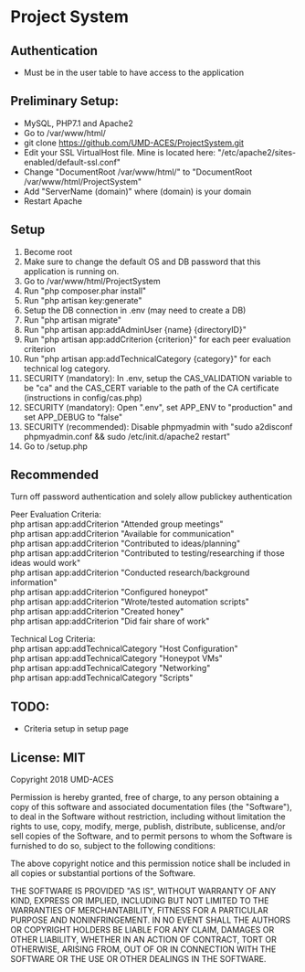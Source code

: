 # Project System

## Authentication

- Must be in the user table to have access to the application

## Preliminary Setup:
- MySQL, PHP7.1 and Apache2
- Go to /var/www/html/
- git clone https://github.com/UMD-ACES/ProjectSystem.git
- Edit your SSL VirtualHost file. Mine is located here: "/etc/apache2/sites-enabled/default-ssl.conf"
- Change "DocumentRoot /var/www/html/" to "DocumentRoot /var/www/html/ProjectSystem"
- Add "ServerName (domain)" where (domain) is your domain
- Restart Apache

## Setup
1. Become root
2. Make sure to change the default OS and DB password that this application is running on. 
3. Go to /var/www/html/ProjectSystem
4. Run "php composer.phar install"
5. Run "php artisan key:generate"
6. Setup the DB connection in .env (may need to create a DB)
7. Run "php artisan migrate"
8. Run "php artisan app:addAdminUser {name} {directoryID}"
9. Run "php artisan app:addCriterion {criterion}" for each peer evaluation criterion
10. Run "php artisan app:addTechnicalCategory {category}" for each technical log category.
11. SECURITY (mandatory): In .env, setup the CAS_VALIDATION variable to be "ca" and the CAS_CERT variable to the path of the CA certificate (instructions in config/cas.php)
12. SECURITY (mandatory): Open ".env", set APP_ENV to "production" and set APP_DEBUG to "false"
13. SECURITY (recommended): Disable phpmyadmin with "sudo a2disconf phpmyadmin.conf && sudo /etc/init.d/apache2 restart"
14. Go to <site>/setup.php

## Recommended
Turn off password authentication and solely allow publickey authentication

Peer Evaluation Criteria:  
php artisan app:addCriterion "Attended group meetings"  
php artisan app:addCriterion "Available for communication"  
php artisan app:addCriterion "Contributed to ideas/planning"  
php artisan app:addCriterion "Contributed to testing/researching if those ideas would work"  
php artisan app:addCriterion "Conducted research/background information"  
php artisan app:addCriterion "Configured honeypot"  
php artisan app:addCriterion "Wrote/tested automation scripts"  
php artisan app:addCriterion "Created honey"  
php artisan app:addCriterion "Did fair share of work"  

Technical Log Criteria:  
php artisan app:addTechnicalCategory "Host Configuration"  
php artisan app:addTechnicalCategory "Honeypot VMs"  
php artisan app:addTechnicalCategory "Networking"  
php artisan app:addTechnicalCategory "Scripts"  

## TODO:
- Criteria setup in setup page


## License: MIT

Copyright 2018 UMD-ACES

Permission is hereby granted, free of charge, to any person obtaining a copy of this software and associated documentation files (the "Software"), to deal in the Software without restriction, including without limitation the rights to use, copy, modify, merge, publish, distribute, sublicense, and/or sell copies of the Software, and to permit persons to whom the Software is furnished to do so, subject to the following conditions:

The above copyright notice and this permission notice shall be included in all copies or substantial portions of the Software.

THE SOFTWARE IS PROVIDED "AS IS", WITHOUT WARRANTY OF ANY KIND, EXPRESS OR IMPLIED, INCLUDING BUT NOT LIMITED TO THE WARRANTIES OF MERCHANTABILITY, FITNESS FOR A PARTICULAR PURPOSE AND NONINFRINGEMENT. IN NO EVENT SHALL THE AUTHORS OR COPYRIGHT HOLDERS BE LIABLE FOR ANY CLAIM, DAMAGES OR OTHER LIABILITY, WHETHER IN AN ACTION OF CONTRACT, TORT OR OTHERWISE, ARISING FROM, OUT OF OR IN CONNECTION WITH THE SOFTWARE OR THE USE OR OTHER DEALINGS IN THE SOFTWARE.
